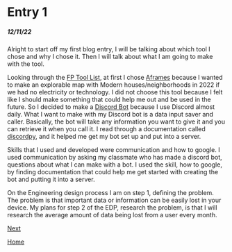 # Entry 1
##### 12/11/22

Alright to start off my first blog entry, I will be talking about which tool I chose and why I chose it. Then I will talk about what I am going to make with the tool. 

Looking through the [FP Tool List](https://docs.google.com/document/d/1jWx2c2JSDv4Qqbep2zjPMX6-nMr6hgiJCMKNfNCGRAQ/preview), at first I chose [Aframes](https://aframe.io/) because I wanted to make an explorable map with Modern houses/neighborhoods in 2022 if we had no electricity or technology. I did not choose this tool because I felt like I should make something that could help me out and be used in the future. So I decided to make a [Discord Bot](https://discord.com/developers/applications/1046823089150894101/bot) because I use Discord almost daily. What I want to make with my Discord bot is a data input saver and caller. Basically, the bot will take any information you want to give it and you can retrieve it when you call it. I read through a documentation called [discordpy](https://discordpy.readthedocs.io/en/stable/discord.html), and it helped me get my bot set up and put into a server. 

Skills that I used and developed were communication and how to google. I used communication by asking my classmate who has made a discord bot, questions about what I can make with a bot. I used the skill, how to google, by finding documentation that could help me get started with creating the bot and putting it into a server.

On the Engineering design process I am on step 1, defining the problem. The problem is that important data or information can be easily lost in your device. My plans for step 2 of the EDP, research the problem, is that I will research the average amount of data being lost from a user every month.

[Next](entry02.md)

[Home](../README.md)
